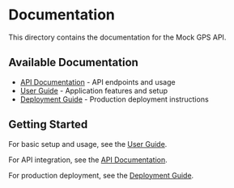 # Documentation

This directory contains the documentation for the Mock GPS API.

## Available Documentation

- [API Documentation](public/API.md) - API endpoints and usage
- [User Guide](public/README.md) - Application features and setup
- [Deployment Guide](internal/DEPLOYMENT.md) - Production deployment instructions

## Getting Started

For basic setup and usage, see the [User Guide](public/README.md).

For API integration, see the [API Documentation](public/API.md).

For production deployment, see the [Deployment Guide](internal/DEPLOYMENT.md).
